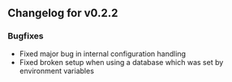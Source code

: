 ## Changelog for v0.2.2

### Bugfixes
- Fixed major bug in internal configuration handling
- Fixed broken setup when using a database which was set by environment variables
